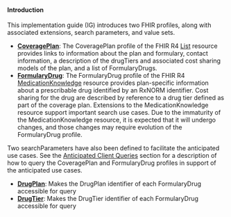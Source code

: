 <h4 id="introduction">Introduction</h4>
<p>
  This implementation guide (IG) introduces two FHIR profiles, along with associated extensions, search parameters, and value sets.
</p>
<ul>
  <li>
    <strong><a href="StructureDefinition-usdf-CoveragePlan.html">CoveragePlan</a></strong>: The CoveragePlan profile of the FHIR R4 <a href="http://hl7.org/fhir/R4/list.html">List</a> resource provides links to information about the plan and formulary, contact information, a description of the drugTiers and associated cost sharing models of the plan, and a list of FormularyDrugs.
  </li>
  <li>
    <strong><a href="StructureDefinition-usdf-FormularyDrug.html">FormularyDrug</a></strong>: The FormularyDrug profile of the FHIR R4 <a href="http://hl7.org/fhir/medicationknowledge.html">MedicationKnowledge</a> resource provides plan-specific information about a prescribable drug identified by an RxNORM identifier. Cost sharing for the drug are described by reference to a drug tier defined as part of the coverage plan. Extensions to the MedicationKnowledge resource support important search use cases. Due to the immaturity of the MedicationKnowledge resource, it is expected that it will undergo changes, and those changes may require evolution of the FormularyDrug profile.
  </li>
</ul>
<p>
  Two searchParameters have also been defined to facilitate the anticipated use cases. See the <a href="#anticipated-client-queries">Anticipated Client Queries</a> section for a description of how to query the CoveragePlan and FormularyDrug profiles in support of the anticipated use cases.
</p>
<ul>
  <li>
    <strong><a href="SearchParameter-DrugPlan.html">DrugPlan</a></strong>: Makes the DrugPlan identifier of each FormularyDrug accessible for query
  </li>
  <li>
    <strong><a href="SearchParameter-DrugTier.html">DrugTier</a></strong>: Makes the DrugTier identifier of each FormularyDrug accessible for query
  </li>
</ul>
